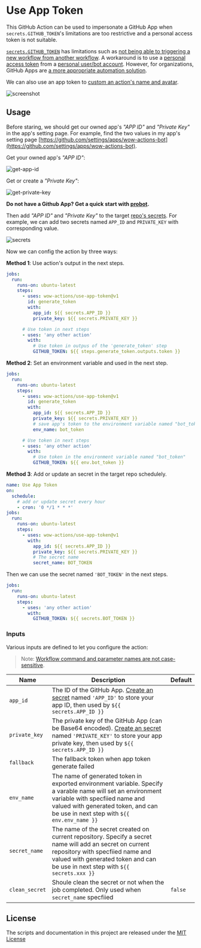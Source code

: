 # Use App Token

This GitHub Action can be used to impersonate a GitHub App when `secrets.GITHUB_TOKEN`'s limitations are too restrictive and a personal access token is not suitable.

[`secrets.GITHUB_TOKEN`](https://help.github.com/en/actions/configuring-and-managing-workflows/authenticating-with-the-github_token) has limitations such as [not being able to triggering a new workflow from another workflow](https://github.community/t5/GitHub-Actions/Triggering-a-new-workflow-from-another-workflow/td-p/31676). A workaround is to use a [personal access token](https://help.github.com/en/github/authenticating-to-github/creating-a-personal-access-token-for-the-command-line) from a [personal user/bot account](https://help.github.com/en/github/getting-started-with-github/types-of-github-accounts#personal-user-accounts). However, for organizations, GitHub Apps are [a more appropriate automation solution](https://developer.github.com/apps/differences-between-apps/#machine-vs-bot-accounts).

We can also use an app token to [custom an action's name and avatar](https://github.community/t/change-bots-name-avatar/18349).

![screenshot](https://github.com/wow-actions/use-app-token/blob/master/screenshots/screenshot.jpg?raw=true)

## Usage

Before staring, we should get our owned app's _"APP ID"_ and _"Private Key"_ in the app's setting page. For example, find the two values in my app's setting page [https://github.com/settings/apps/wow-actions-bot](https://github.com/settings/apps/wow-actions-bot).

Get your owned app's _"APP ID"_:

![get-app-id](https://github.com/wow-actions/use-app-token/blob/master/screenshots/get-app-id.jpg?raw=true)

Get or create a _"Private Key"_:

![get-private-key](https://github.com/wow-actions/use-app-token/blob/master/screenshots/get-private-key.jpg?raw=true)

**Do not have a Github App? Get a quick start with [probot](https://probot.github.io/).**

Then add _"APP ID"_ and _"Private Key"_ to the target [repo's secrets](https://docs.github.com/en/free-pro-team@latest/actions/reference/encrypted-secrets). For example, we can add two secrets named `APP_ID` and `PRIVATE_KEY` with corresponding value.

![secrets](https://github.com/wow-actions/use-app-token/blob/master/screenshots/secrets.jpg?raw=true)

Now we can config the action by three ways:

**Method 1**: Use action's output in the next steps.

```yml
jobs:
  run:
    runs-on: ubuntu-latest
    steps:
      - uses: wow-actions/use-app-token@v1
        id: generate_token
        with:
          app_id: ${{ secrets.APP_ID }}
          private_key: ${{ secrets.PRIVATE_KEY }}

      # Use token in next steps
      - uses: 'any other action'
        with:
          # Use token in outpus of the 'generate_token' step
          GITHUB_TOKEN: ${{ steps.generate_token.outputs.token }}
```

**Method 2**: Set an environment variable and used in the next step.

```yml
jobs:
  run:
    runs-on: ubuntu-latest
    steps:
      - uses: wow-actions/use-app-token@v1
        id: generate_token
        with:
          app_id: ${{ secrets.APP_ID }}
          private_key: ${{ secrets.PRIVATE_KEY }}
          # save app's token to the environment variable named "bot_token"
          env_name: bot_token

      # Use token in next steps
      - uses: 'any other action'
        with:
          # Use token in the environment variable named "bot_token"
          GITHUB_TOKEN: ${{ env.bot_token }}
```

**Method 3**: Add or update an secret in the target repo schedulely.

```yml
name: Use App Token
on:
  schedule:
    # add or update secret every hour
    - cron: '0 */1 * * *'
jobs:
  run:
    runs-on: ubuntu-latest
    steps:
      - uses: wow-actions/use-app-token@v1
        with:
          app_id: ${{ secrets.APP_ID }}
          private_key: ${{ secrets.PRIVATE_KEY }}
          # The secret name
          secret_name: BOT_TOKEN
```

Then we can use the secret named `'BOT_TOKEN'` in the next steps.

```yml
jobs:
  run:
    runs-on: ubuntu-latest
    steps:
      - uses: 'any other action'
        with:
          GITHUB_TOKEN: ${{ secrets.BOT_TOKEN }}
```

### Inputs

Various inputs are defined to let you configure the action:

> Note: [Workflow command and parameter names are not case-sensitive](https://docs.github.com/en/free-pro-team@latest/actions/reference/workflow-commands-for-github-actions#about-workflow-commands).

| Name | Description | Default |
| --- | --- | --- |
| `app_id` | The ID of the GitHub App. [Create an secret](https://help.github.com/en/actions/configuring-and-managing-workflows/creating-and-storing-encrypted-secrets#creating-encrypted-secrets-for-a-repository) named `'APP_ID'` to store your app ID, then used by `${{ secrets.APP_ID }}` |  |
| `private_key` | The private key of the GitHub App (can be Base64 encoded). [Create an secret](https://help.github.com/en/actions/configuring-and-managing-workflows/creating-and-storing-encrypted-secrets#creating-encrypted-secrets-for-a-repository) named `'PRIVATE_KEY'` to store your app private key, then used by `${{ secrets.APP_ID }}` |  |
| `fallback` | The fallback token when app token generate failed |  |
| `env_name` | The name of generated token in exported environment variable. Specify a varable name will set an environment variable with specfiied name and valued with generated token, and can be use in next step with `${{ env.env_name }}` |  |
| `secret_name` | The name of the secret created on current repository. Specify a secret name will add an secret on current repository with specfiied name and valued with generated token and can be use in next step with `${{ secrets.xxx }}` |  |
| `clean_secret` | Shoule clean the secret or not when the job completed. Only used when `secret_name` specfiied | `false` |

## License

The scripts and documentation in this project are released under the [MIT License](LICENSE)

